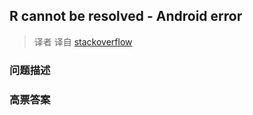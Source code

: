 ## R cannot be resolved - Android error

> 译者 译自 [stackoverflow](http://stackoverflow.com/questions/885009/r-cannot-be-resolved-android-error) 

### 问题描述 

### 高票答案 

